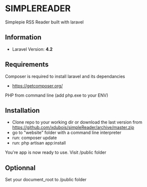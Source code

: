 # SIMPLEREADER #
Simplepie RSS Reader built with laravel
## Information ##
* Laravel Version: **4.2**

## Requirements ##

Composer is required to install laravel and its dependancies
* https://getcomposer.org/

PHP from command line
(add php.exe to your ENV)

## Installation ##

* Clone repo to your working dir or download the last version from https://github.com/xdubois/simpleReader/archive/master.zip
* go to "website" folder with a command line interpreter
* run: composer update
* run: php artisan app:install

You're app is now ready to use.
Visit /public folder

## Optionnal ##

Set your document_root to /public folder
